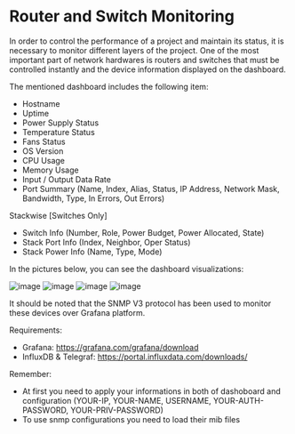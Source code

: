 # Router and Switch Monitoring

In order to control the performance of a project and maintain its status, it is necessary to monitor different layers of the project. One of the most important part of network hardwares is routers and switches that must be controlled instantly and the device information displayed on the dashboard.

The mentioned dashboard includes the following item:
- Hostname
- Uptime
- Power Supply Status
- Temperature Status
- Fans Status
- OS Version
- CPU Usage
- Memory Usage
- Input / Output Data Rate
- Port Summary (Name, Index, Alias, Status, IP Address, Network Mask, Bandwidth, Type, In Errors, Out Errors)

Stackwise [Switches Only]
- Switch Info (Number, Role, Power Budget, Power Allocated, State)
- Stack Port Info (Index, Neighbor, Oper Status)
- Stack Power Info (Name, Type, Mode)

In the pictures below, you can see the dashboard visualizations:

![image](https://user-images.githubusercontent.com/43276746/178444483-7cf863a2-3af5-4c9b-bfdd-bb367a5f4854.png)
![image](https://user-images.githubusercontent.com/43276746/178444649-03fab14f-4246-4440-a495-d7246e71372e.png)
![image](https://user-images.githubusercontent.com/43276746/178444945-299d39c8-0096-4ad1-a365-1320509a30d1.png)
![image](https://user-images.githubusercontent.com/43276746/178445059-51c4339b-3004-4550-a214-ded6d839e919.png)

It should be noted that the SNMP V3 protocol has been used to monitor these devices over Grafana platform.

Requirements:
- Grafana: https://grafana.com/grafana/download
- InfluxDB & Telegraf: https://portal.influxdata.com/downloads/

Remember:
- At first you need to apply your informations in both of dashoboard and configuration (YOUR-IP, YOUR-NAME, USERNAME, YOUR-AUTH-PASSWORD, YOUR-PRIV-PASSWORD)
- To use snmp configurations you need to load their mib files
